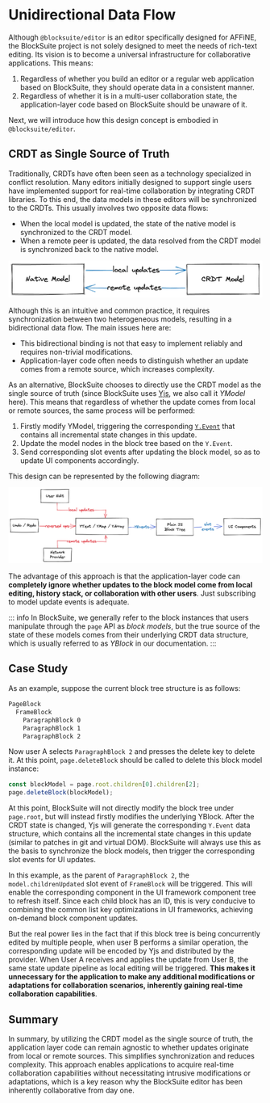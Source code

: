 # Unidirectional Data Flow

Although `@blocksuite/editor` is an editor specifically designed for AFFiNE, the BlockSuite project is not solely designed to meet the needs of rich-text editing. Its vision is to become a universal infrastructure for collaborative applications. This means:

1. Regardless of whether you build an editor or a regular web application based on BlockSuite, they should operate data in a consistent manner.
2. Regardless of whether it is in a multi-user collaboration state, the application-layer code based on BlockSuite should be unaware of it.

Next, we will introduce how this design concept is embodied in `@blocksuite/editor`.

## CRDT as Single Source of Truth

Traditionally, CRDTs have often been seen as a technology specialized in conflict resolution. Many editors initially designed to support single users have implemented support for real-time collaboration by integrating CRDT libraries. To this end, the data models in these editors will be synchronized to the CRDTs. This usually involves two opposite data flows:

- When the local model is updated, the state of the native model is synchronized to the CRDT model.
- When a remote peer is updated, the data resolved from the CRDT model is synchronized back to the native model.

![bidirectional-data-flow](./images/bidirectional-data-flow.png)

Although this is an intuitive and common practice, it requires synchronization between two heterogeneous models, resulting in a bidirectional data flow. The main issues here are:

- This bidirectional binding is not that easy to implement reliably and requires non-trivial modifications.
- Application-layer code often needs to distinguish whether an update comes from a remote source, which increases complexity.

As an alternative, BlockSuite chooses to directly use the CRDT model as the single source of truth (since BlockSuite uses [Yjs](https://github.com/yjs/yjs), we also call it _YModel_ here). This means that regardless of whether the update comes from local or remote sources, the same process will be performed:

1. Firstly modify YModel, triggering the corresponding [`Y.Event`](https://docs.yjs.dev/api/y.event) that contains all incremental state changes in this update.
2. Update the model nodes in the block tree based on the `Y.Event`.
3. Send corresponding slot events after updating the block model, so as to update UI components accordingly.

This design can be represented by the following diagram:

![unidirectional-data-flow](./images/unidirectional-data-flow.png)

The advantage of this approach is that the application-layer code can **completely ignore whether updates to the block model come from local editing, history stack, or collaboration with other users**. Just subscribing to model update events is adequate.

::: info
In BlockSuite, we generally refer to the block instances that users manipulate through the `page` API as _block models_, but the true source of the state of these models comes from their underlying CRDT data structure, which is usually referred to as _YBlock_ in our documentation.
:::

## Case Study

As an example, suppose the current block tree structure is as follows:

```
PageBlock
  FrameBlock
    ParagraphBlock 0
    ParagraphBlock 1
    ParagraphBlock 2
```

Now user A selects `ParagraphBlock 2` and presses the delete key to delete it. At this point, `page.deleteBlock` should be called to delete this block model instance:

```ts
const blockModel = page.root.children[0].children[2];
page.deleteBlock(blockModel);
```

At this point, BlockSuite will not directly modify the block tree under `page.root`, but will instead firstly modifies the underlying YBlock. After the CRDT state is changed, Yjs will generate the corresponding `Y.Event` data structure, which contains all the incremental state changes in this update (similar to patches in git and virtual DOM). BlockSuite will always use this as the basis to synchronize the block models, then trigger the corresponding slot events for UI updates.

In this example, as the parent of `ParagraphBlock 2`, the `model.childrenUpdated` slot event of `FrameBlock` will be triggered. This will enable the corresponding component in the UI framework component tree to refresh itself. Since each child block has an ID, this is very conducive to combining the common list key optimizations in UI frameworks, achieving on-demand block component updates.

But the real power lies in the fact that if this block tree is being concurrently edited by multiple people, when user B performs a similar operation, the corresponding update will be encoded by Yjs and distributed by the provider. When User A receives and applies the update from User B, the same state update pipeline as local editing will be triggered. **This makes it unnecessary for the application to make any additional modifications or adaptations for collaboration scenarios, inherently gaining real-time collaboration capabilities**.

## Summary

In summary, by utilizing the CRDT model as the single source of truth, the application layer code can remain agnostic to whether updates originate from local or remote sources. This simplifies synchronization and reduces complexity. This approach enables applications to acquire real-time collaboration capabilities without necessitating intrusive modifications or adaptations, which is a key reason why the BlockSuite editor has been inherently collaborative from day one.

